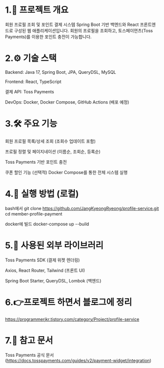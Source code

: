 # 1.📌 프로젝트 개요
회원 프로필 조회 및 포인트 결제 시스템
Spring Boot 기반 백엔드와 React 프론트엔드로 구성된 웹 애플리케이션입니다.
회원의 프로필을 조회하고, 토스페이먼츠(Toss Payments)를 이용한 포인트 충전이 가능합니다.

# 2.⚙️ 기술 스택
Backend: Java 17, Spring Boot, JPA, QueryDSL, MySQL

Frontend: React, TypeScript

결제 API: Toss Payments

DevOps: Docker, Docker Compose, GitHub Actions (배포 예정)

# 3.🛠 주요 기능
회원 프로필 목록/상세 조회 (조회수 업데이트 포함)

프로필 정렬 및 페이지네이션 (이름순, 조회순, 등록순)

Toss Payments 기반 포인트 충전

쿠폰 할인 기능 (선택적)
Docker Compose를 통한 전체 시스템 실행

# 4.🚀 실행 방법 (로컬)
bash에서
git clone https://github.com/JangKyeongRyeong/profile-service.git
cd member-profile-payment

docker에 빌드
docker-compose up --build

# 5.🔐 사용된 외부 라이브러리
Toss Payments SDK (결제 위젯 렌더링)

Axios, React Router, Tailwind (프론트 UI)

Spring Boot Starter, QueryDSL, Lombok (백엔드)

# 6.👉프로젝트 하면서 블로그에 정리
https://programmerjkr.tistory.com/category/Project/profile-service

# 7.📄 참고 문서
Toss Payments 공식 문서 (https://docs.tosspayments.com/guides/v2/payment-widget/integration)
